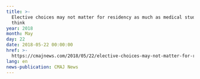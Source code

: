 ```yaml
---
title: >-
  Elective choices may not matter for residency as much as medical students
  think
year: 2018
month: May
day: 22
date: 2018-05-22 00:00:00
href: >-
  https://cmajnews.com/2018/05/22/elective-choices-may-not-matter-for-residency-as-much-as-medical-students-think-cmaj-109-5609/
lang: en
news-publication: CMAJ News
---
```


